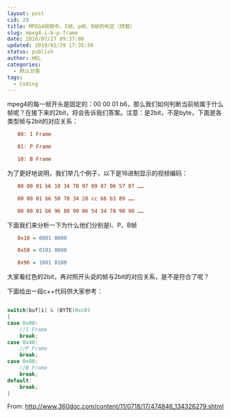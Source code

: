 ```yaml
---
layout: post
cid: 29
title: MPEG4视频中，I帧、p帧、B帧的判定（转载）
slug: mpeg4-i-b-p-frame
date: 2016/07/27 09:37:00
updated: 2019/01/29 17:35:59
status: publish
author: HKL
categories: 
  - 默认分类
tags: 
  - Coding
---
```



mpeg4的每一帧开头是固定的：00 00 01 b6，那么我们如何判断当前帧属于什么帧呢？在接下来的2bit，将会告诉我们答案。注意：是2bit，不是byte，下面是各类型帧与2bit的对应关系：

```ini
　　00: I Frame

　　01: P Frame

　　10: B Frame　
```

为了更好地说明，我们举几个例子，以下是16进制显示的视频编码：


<!--more-->


```ini
　　00 00 01 b6 10 34 78 97 09 87 06 57 87 ……                             I帧

　　00 00 01 b6 50 78 34 20 cc 66 b3 89 ……                                  P帧

　　00 00 01 b6 96 88 99 06 54 34 78 90 98 ……                              B帧
```
下面我们来分析一下为什么他们分别是I、P、B帧
```ini
　　0x10 = 0001 0000

　　0x50 = 0101 0000

　　0x96 = 1001 0100　
```
大家看红色的2bit，再对照开头说的帧与2bit的对应关系，是不是符合了呢？

下面给出一段c++代码供大家参考：
```c

switch(buf[i] & (BYTE)0xc0)
{
case 0x00:
    //I Frame
    break;
case 0x40:
    //P Frame
    break;
case 0x80:
    //B Frame
    break;
default:
    break;
}
```


From:
http://www.360doc.com/content/11/0718/17/474846_134326279.shtml

